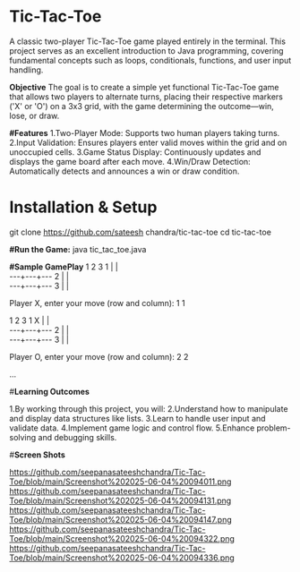 # Tic-Tac-Toe
A classic two-player Tic-Tac-Toe game played entirely in the terminal. This project serves as an excellent introduction to Java programming, covering fundamental concepts such as loops, conditionals, functions, and user input handling.


**Objective**
The goal is to create a simple yet functional Tic-Tac-Toe game that allows two players to alternate turns, placing their respective markers ('X' or 'O') on a 3x3 grid, with the game determining the outcome—win, lose, or draw.

**#Features**
1.Two-Player Mode: Supports two human players taking turns.
2.Input Validation: Ensures players enter valid moves within the grid and on unoccupied cells.
3.Game Status Display: Continuously updates and displays the game board after each move.
4.Win/Draw Detection: Automatically detects and announces a win or draw condition.

# Installation & Setup

git clone https://github.com/sateesh chandra/tic-tac-toe
cd tic-tac-toe

**#Run the Game:**
java tic_tac_toe.java

**#Sample GamePlay**
   1   2   3
1    |   |   
  ---+---+---
2    |   |   
  ---+---+---
3    |   |   

Player X, enter your move (row and column): 1 1

   1   2   3
1  X |   |   
  ---+---+---
2    |   |   
  ---+---+---
3    |   |   

Player O, enter your move (row and column): 2 2

...


#**Learning Outcomes**

1.By working through this project, you will:
2.Understand how to manipulate and display data structures like lists.
3.Learn to handle user input and validate data.
4.Implement game logic and control flow.
5.Enhance problem-solving and debugging skills.

#**Screen Shots**

https://github.com/seepanasateeshchandra/Tic-Tac-Toe/blob/main/Screenshot%202025-06-04%20094011.png
https://github.com/seepanasateeshchandra/Tic-Tac-Toe/blob/main/Screenshot%202025-06-04%20094131.png
https://github.com/seepanasateeshchandra/Tic-Tac-Toe/blob/main/Screenshot%202025-06-04%20094147.png
https://github.com/seepanasateeshchandra/Tic-Tac-Toe/blob/main/Screenshot%202025-06-04%20094322.png
https://github.com/seepanasateeshchandra/Tic-Tac-Toe/blob/main/Screenshot%202025-06-04%20094336.png



